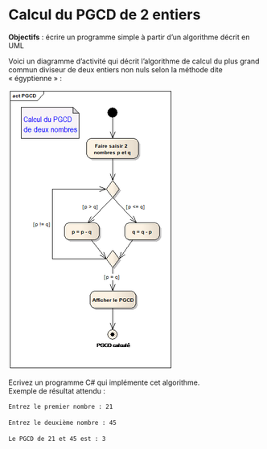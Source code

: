 # Calcul du PGCD de 2 entiers

**Objectifs** : écrire un programme simple à partir d’un algorithme décrit en UML

Voici un diagramme d’activité qui décrit l’algorithme de calcul du plus
grand commun diviseur de deux entiers non nuls selon la méthode dite
« égyptienne » :

![Diagramme activité calcul PGCD](images/calcul-pgcd.png)

Ecrivez un programme C# qui implémente cet algorithme.  
Exemple de résultat attendu :

```
Entrez le premier nombre : 21

Entrez le deuxième nombre : 45

Le PGCD de 21 et 45 est : 3
```